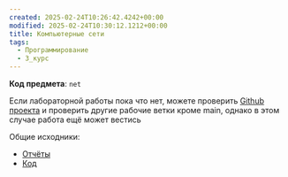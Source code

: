 ```yaml
---
created: 2025-02-24T10:26:42.4242+00:00
modified: 2025-02-24T10:30:12.1212+00:00
title: Компьютерные сети
tags:
  - Программирование
  - 3_курс
---
```

**Код предмета**: `net`

Если лабораторной работы пока что нет, можете проверить [Github проекта](https://github.com/IAmProgrammist/lab_materials) и проверить другие рабочие ветки кроме main, однако в этом случае работа ещё может вестись 

Общие исходники:
- [Отчёты](https://github.com/IAmProgrammist/lab_materials/tree/main/%D0%9A%D0%BE%D0%BC%D0%BF%D1%8C%D1%8E%D1%82%D0%B5%D1%80%D0%BD%D1%8B%D0%B5%20%D1%81%D0%B5%D1%82%D0%B8)
- [Код](https://github.com/IAmProgrammist/comp_net)